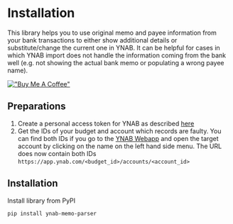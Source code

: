 # Installation

This library helps you to use original memo and payee information from your bank transactions to either show additional
details or substitute/change the current one in YNAB. It can be helpful for cases in which YNAB import does not handle the 
information coming from the bank well (e.g. not showing the actual bank memo or populating a wrong payee name).

[!["Buy Me A Coffee"](https://www.buymeacoffee.com/assets/img/custom_images/orange_img.png)](https://www.buymeacoffee.com/dnbasta)

## Preparations
1. Create a personal access token for YNAB as described [here](https://api.ynab.com/)
2. Get the IDs of your budget and account which records are faulty. You can find both IDs if you go to the
[YNAB Webapp](https://app.ynab.com/) and open the target account by clicking on the name on the left hand side menu. 
The URL does now contain both IDs `https://app.ynab.com/<budget_id>/accounts/<account_id>`

## Installation 
Install library from PyPI
```bash
pip install ynab-memo-parser
```
